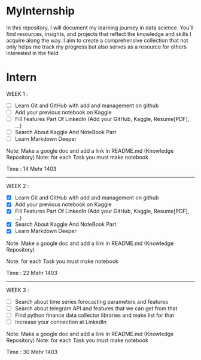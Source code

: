 # MyInternship
In this repository, I will document my learning journey in data science. You’ll find resources, insights, and projects that reflect the knowledge and skills I acquire along the way. I aim to create a comprehensive collection that not only helps me track my progress but also serves as a resource for others interested in the field

# Intern

WEEK 1 :

- [ ] Learn Git and GitHub with add and management on github
- [ ] Add your previous notebook on Kaggle
- [ ] Fill Features Part Of LinkedIn (Add your GitHub, Kaggle, Resume[PDF], ...)
- [ ] Search About Kaggle And NoteBook Part
- [ ] Learn Markdown Deeper

Note: Make a google doc and add a link in README.md (Knowledge Repository)
Note: for each Task you must make notebook

Time : 14 Mehr 1403

---

WEEK 2 :

- [x] Learn Git and GitHub with add and management on github
- [x] Add your previous notebook on Kaggle
- [x] Fill Features Part Of LinkedIn (Add your GitHub, Kaggle, Resume[PDF], ...)
- [x] Search About Kaggle And NoteBook Part
- [x] Learn Markdown Deeper

Note: Make a google doc and add a link in README.md (Knowledge Repository)

Note: for each Task you must make notebook

Time : 22 Mehr 1403

--- 

WEEK 3 :

- [ ] Search about time series forecasting parameters and features
- [ ] Search about telegram API and features that we can get from that
- [ ] Find python finance data collector libraries and make list for that
- [ ] Increase your connection at LinkedIn

Note: Make a google doc and add a link in README.md (Knowledge Repository)
Note: for each Task you must make notebook

Time : 30 Mehr 1403

